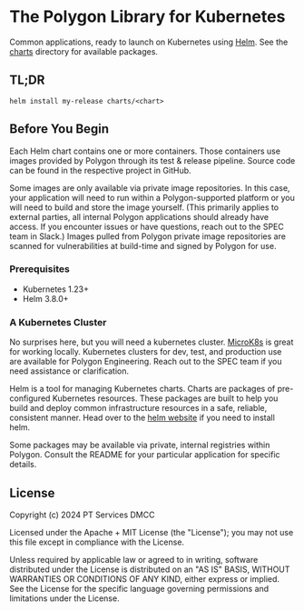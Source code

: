 # The Polygon Library for Kubernetes

Common applications, ready to launch on Kubernetes using [Helm](https://github.com/helm/helm). See the [charts](./charts) 
directory for available packages.

## TL;DR

```shell
helm install my-release charts/<chart>
```

## Before You Begin

Each Helm chart contains one or more containers. Those containers use images provided by Polygon through its test & 
release pipeline. Source code can be found in the respective project in GitHub.

Some images are only available via private image repositories. In this case, your application will need to run within a 
Polygon-supported platform or you will need to build and store the image yourself. (This primarily applies to external 
parties, all internal Polygon applications should already have access. If you encounter issues or have questions, reach 
out to the SPEC team in Slack.) Images pulled from Polygon private image repositories are scanned for vulnerabilities at 
build-time and signed by Polygon for use.

### Prerequisites 

- Kubernetes 1.23+
- Helm 3.8.0+

### A Kubernetes Cluster

No surprises here, but you will need a kubernetes cluster. [MicroK8s](https://microk8s.io/) is great for working locally. 
Kubernetes clusters for dev, test, and production use are available for Polygon Engineering. Reach out to the SPEC team if 
you need assistance or clarification.

Helm is a tool for managing Kubernetes charts. Charts are packages of pre-configured Kubernetes resources. These packages 
are built to help you build and deploy common infrastructure resources in a safe, reliable, consistent manner. Head over to 
the [helm website](https://helm.sh/) if you need to install helm.

Some packages may be available via private, internal registries within Polygon. Consult the README for your particular 
application for specific details.

## License

Copyright (c) 2024 PT Services DMCC

Licensed under the Apache + MIT License (the "License"); you may not use this file except in compliance with the License. 

Unless required by applicable law or agreed to in writing, software distributed under the License is distributed on an "AS IS" 
BASIS, WITHOUT WARRANTIES OR CONDITIONS OF ANY KIND, either express or implied. See the License for the specific language 
governing permissions and limitations under the License.
